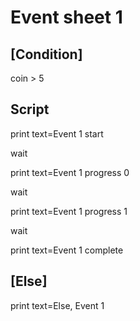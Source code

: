 # Event sheet 1

## [Condition]

coin > 5

## Script

print
  text=Event 1 start

wait

print
  text=Event 1 progress 0

wait

print
  text=Event 1 progress 1

wait

print
  text=Event 1 complete

## [Else]

print
  text=Else, Event 1